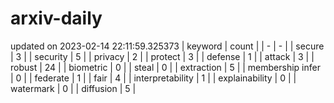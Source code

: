 # arxiv-daily
updated on 2023-02-14 22:11:59.325373
| keyword | count |
| - | - |
| secure | 3 |
| security | 5 |
| privacy | 2 |
| protect | 3 |
| defense | 1 |
| attack | 3 |
| robust | 24 |
| biometric | 0 |
| steal | 0 |
| extraction | 5 |
| membership infer | 0 |
| federate | 1 |
| fair | 4 |
| interpretability | 1 |
| explainability | 0 |
| watermark | 0 |
| diffusion | 5 |
